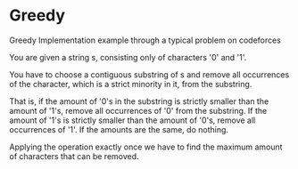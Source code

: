 # Greedy
Greedy Implementation example through a typical problem on codeforces 


You are given a string s, consisting only of characters '0' and '1'.

You have to choose a contiguous substring of s and remove all occurrences of the character, which is a strict minority in it, from the substring.

That is, if the amount of '0's in the substring is strictly smaller than the amount of '1's, remove all occurrences of '0' from the substring. If the amount of '1's is strictly smaller than the amount of '0's, remove all occurrences of '1'. If the amounts are the same, do nothing.

Applying the operation exactly once we have to find the maximum amount of characters that can be removed.

